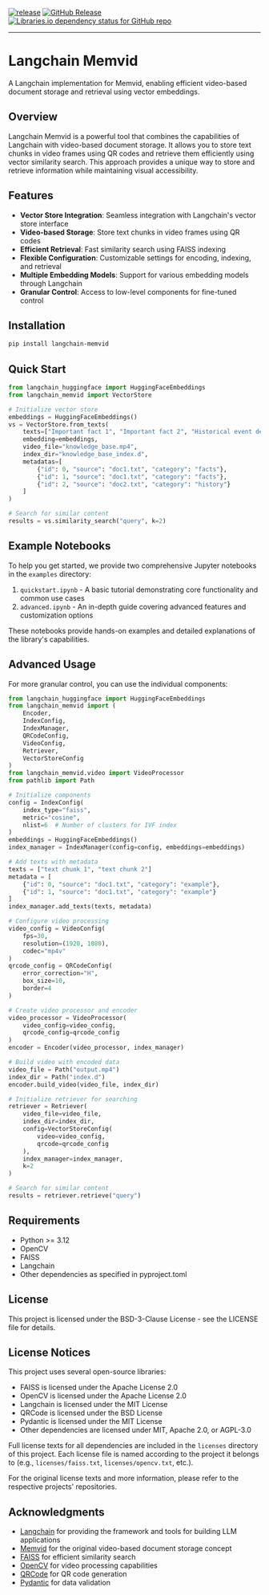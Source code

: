 [![release](https://github.com/sarumaj/langchain-memvid/actions/workflows/release.yml/badge.svg)](https://github.com/sarumaj/langchain-memvid/actions/workflows/release.yml)
[![GitHub Release](https://img.shields.io/github/v/release/sarumaj/langchain-memvid?logo=github)](https://github.com/sarumaj/langchain-memvid/releases/latest)
[![Libraries.io dependency status for GitHub repo](https://img.shields.io/librariesio/github/sarumaj/langchain-memvid)](https://github.com/sarumaj/langchain-memvid/blob/main/pyproject.toml)

---

# Langchain Memvid

A Langchain implementation for Memvid, enabling efficient video-based document storage and retrieval using vector embeddings.

## Overview

Langchain Memvid is a powerful tool that combines the capabilities of Langchain with video-based document storage. It allows you to store text chunks in video frames using QR codes and retrieve them efficiently using vector similarity search. This approach provides a unique way to store and retrieve information while maintaining visual accessibility.

## Features

- **Vector Store Integration**: Seamless integration with Langchain's vector store interface
- **Video-based Storage**: Store text chunks in video frames using QR codes
- **Efficient Retrieval**: Fast similarity search using FAISS indexing
- **Flexible Configuration**: Customizable settings for encoding, indexing, and retrieval
- **Multiple Embedding Models**: Support for various embedding models through Langchain
- **Granular Control**: Access to low-level components for fine-tuned control

## Installation

```bash
pip install langchain-memvid
```

## Quick Start

```python
from langchain_huggingface import HuggingFaceEmbeddings
from langchain_memvid import VectorStore

# Initialize vector store
embeddings = HuggingFaceEmbeddings()
vs = VectorStore.from_texts(
    texts=["Important fact 1", "Important fact 2", "Historical event details"],
    embedding=embeddings,
    video_file="knowledge_base.mp4",
    index_dir="knowledge_base_index.d",
    metadatas=[
        {"id": 0, "source": "doc1.txt", "category": "facts"},
        {"id": 1, "source": "doc1.txt", "category": "facts"},
        {"id": 2, "source": "doc2.txt", "category": "history"}
    ]
)

# Search for similar content
results = vs.similarity_search("query", k=2)
```

## Example Notebooks

To help you get started, we provide two comprehensive Jupyter notebooks in the `examples` directory:

1. `quickstart.ipynb` - A basic tutorial demonstrating core functionality and common use cases
2. `advanced.ipynb` - An in-depth guide covering advanced features and customization options

These notebooks provide hands-on examples and detailed explanations of the library's capabilities.

## Advanced Usage

For more granular control, you can use the individual components:

```python
from langchain_huggingface import HuggingFaceEmbeddings
from langchain_memvid import (
    Encoder,
    IndexConfig,
    IndexManager,
    QRCodeConfig,
    VideoConfig,
    Retriever,
    VectorStoreConfig
)
from langchain_memvid.video import VideoProcessor
from pathlib import Path

# Initialize components
config = IndexConfig(
    index_type="faiss",
    metric="cosine",
    nlist=6  # Number of clusters for IVF index
)
embeddings = HuggingFaceEmbeddings()
index_manager = IndexManager(config=config, embeddings=embeddings)

# Add texts with metadata
texts = ["text chunk 1", "text chunk 2"]
metadata = [
    {"id": 0, "source": "doc1.txt", "category": "example"},
    {"id": 1, "source": "doc1.txt", "category": "example"}
]
index_manager.add_texts(texts, metadata)

# Configure video processing
video_config = VideoConfig(
    fps=30,
    resolution=(1920, 1080),
    codec="mp4v"
)
qrcode_config = QRCodeConfig(
    error_correction="H",
    box_size=10,
    border=4
)

# Create video processor and encoder
video_processor = VideoProcessor(
    video_config=video_config,
    qrcode_config=qrcode_config
)
encoder = Encoder(video_processor, index_manager)

# Build video with encoded data
video_file = Path("output.mp4")
index_dir = Path("index.d")
encoder.build_video(video_file, index_dir)

# Initialize retriever for searching
retriever = Retriever(
    video_file=video_file,
    index_dir=index_dir,
    config=VectorStoreConfig(
        video=video_config,
        qrcode=qrcode_config
    ),
    index_manager=index_manager,
    k=2
)

# Search for similar content
results = retriever.retrieve("query")
```

## Requirements

- Python >= 3.12
- OpenCV
- FAISS
- Langchain
- Other dependencies as specified in pyproject.toml

## License

This project is licensed under the BSD-3-Clause License - see the LICENSE file for details.

## License Notices

This project uses several open-source libraries:

- FAISS is licensed under the Apache License 2.0
- OpenCV is licensed under the Apache License 2.0
- Langchain is licensed under the MIT License
- QRCode is licensed under the BSD License
- Pydantic is licensed under the MIT License
- Other dependencies are licensed under MIT, Apache 2.0, or AGPL-3.0

Full license texts for all dependencies are included in the `licenses` directory of this project. Each license file is named according to the project it belongs to (e.g., `licenses/faiss.txt`, `licenses/opencv.txt`, etc.).

For the original license texts and more information, please refer to the respective projects' repositories.

## Acknowledgments

- [Langchain](https://github.com/langchain-ai/langchain) for providing the framework and tools for building LLM applications
- [Memvid](https://github.com/Olow304/memvid) for the original video-based document storage concept
- [FAISS](https://github.com/facebookresearch/faiss) for efficient similarity search
- [OpenCV](https://opencv.org/) for video processing capabilities
- [QRCode](https://github.com/lincolnloop/python-qrcode) for QR code generation
- [Pydantic](https://github.com/pydantic/pydantic) for data validation